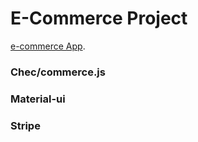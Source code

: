 # E-Commerce Project

[e-commerce App](https://e-commerce-the-dev-shop.netlify.app/).

### Chec/commerce.js

### Material-ui

### Stripe
